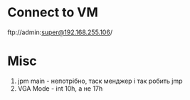 # Connect to VM

ftp://admin:super@192.168.255.106/

# Misc

1. jpm main - непотрібно, таск менджер і так робить jmp
2. VGA Mode - int    10h, а не 17h
